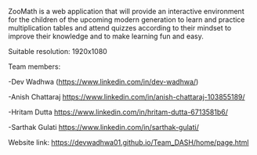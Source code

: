ZooMath is a web application that will provide an interactive environment for the children of the upcoming modern generation to learn and practice multiplication tables and attend quizzes according to their mindset to improve their knowledge and to make learning fun and easy.


Suitable resolution: 1920x1080


Team members:

-Dev Wadhwa (https://www.linkedin.com/in/dev-wadhwa/)

-Anish Chattaraj https://www.linkedin.com/in/anish-chattaraj-103855189/

-Hritam Dutta https://www.linkedin.com/in/hritam-dutta-6713581b6/

-Sarthak Gulati https://www.linkedin.com/in/sarthak-gulati/


Website link: https://devwadhwa01.github.io/Team_DASH/home/page.html

